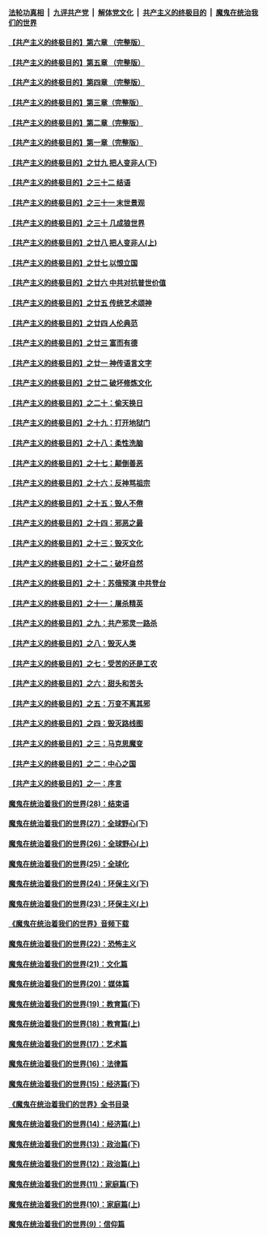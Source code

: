 ####  [法轮功真相](../../../../basic/blob/master/README.md?t=05232131) &nbsp;|&nbsp; [九评共产党](../../../../9ping.md/blob/master/README.md?t=05232131) &nbsp;|&nbsp; [解体党文化](../../../../jtdwh.md/blob/master/README.md?t=05232131)  &nbsp;|&nbsp; [共产主义的终极目的](../../../../gczydzjmd.md/blob/master/README.md?t=05232131) &nbsp;|&nbsp; [魔鬼在统治我们的世界](../../../../mgztzwmdsj.md/blob/master/README.md?t=05232131) 

#### [【共产主义的终极目的】第六章 （完整版）](../pages/nsc422/n11428913.md?t=05232131) 

#### [【共产主义的终极目的】第五章 （完整版）](../pages/nsc422/n11428912.md?t=05232131) 

#### [【共产主义的终极目的】第四章 （完整版）](../pages/nsc422/n11428907.md?t=05232131) 

#### [【共产主义的终极目的】第三章（完整版）](../pages/nsc422/n11428848.md?t=05232131) 

#### [【共产主义的终极目的】第二章（完整版）](../pages/nsc422/n11428831.md?t=05232131) 

#### [【共产主义的终极目的】第一章（完整版）](../pages/nsc422/n11417651.md?t=05232131) 

#### [【共产主义的终极目的】之廿九 把人变非人(下)](../pages/nsc422/n11344140.md?t=05232131) 

#### [【共产主义的终极目的】之三十二 结语](../pages/nsc422/n11360535.md?t=05232131) 

#### [【共产主义的终极目的】之三十一 末世景观](../pages/nsc422/n11351129.md?t=05232131) 

#### [【共产主义的终极目的】之三十 几成狼世界](../pages/nsc422/n11348280.md?t=05232131) 

#### [【共产主义的终极目的】之廿八 把人变非人(上)](../pages/nsc422/n11340492.md?t=05232131) 

#### [【共产主义的终极目的】之廿七 以恨立国](../pages/nsc422/n11336944.md?t=05232131) 

#### [【共产主义的终极目的】之廿六 中共对抗普世价值](../pages/nsc422/n11324785.md?t=05232131) 

#### [【共产主义的终极目的】之廿五 传统艺术颂神](../pages/nsc422/n11296396.md?t=05232131) 

#### [【共产主义的终极目的】之廿四 人伦典范](../pages/nsc422/n11296397.md?t=05232131) 

#### [【共产主义的终极目的】之廿三 富而有德](../pages/nsc422/n11283598.md?t=05232131) 

#### [【共产主义的终极目的】之廿一 神传语言文字](../pages/nsc422/n11263265.md?t=05232131) 

#### [【共产主义的终极目的】之廿二 破坏修炼文化](../pages/nsc422/n11245728.md?t=05232131) 

#### [【共产主义的终极目的】之二十：偷天换日](../pages/nsc422/n11238846.md?t=05232131) 

#### [【共产主义的终极目的】之十九：打开地狱门](../pages/nsc422/n11206376.md?t=05232131) 

#### [【共产主义的终极目的】之十八：柔性洗脑](../pages/nsc422/n11199994.md?t=05232131) 

#### [【共产主义的终极目的】之十七：颠倒善恶](../pages/nsc422/n11179782.md?t=05232131) 

#### [【共产主义的终极目的】之十六：反神骂祖宗](../pages/nsc422/n11166798.md?t=05232131) 

#### [【共产主义的终极目的】之十五：毁人不倦](../pages/nsc422/n11166792.md?t=05232131) 

#### [【共产主义的终极目的】之十四：邪恶之最](../pages/nsc422/n11150249.md?t=05232131) 

#### [【共产主义的终极目的】之十三：毁灭文化](../pages/nsc422/n11135227.md?t=05232131) 

#### [【共产主义的终极目的】之十二：破坏自然](../pages/nsc422/n11135214.md?t=05232131) 

#### [【共产主义的终极目的】之十：苏俄预演 中共登台](../pages/nsc422/n11118424.md?t=05232131) 

#### [【共产主义的终极目的】之十一：屠杀精英](../pages/nsc422/n11118442.md?t=05232131) 

#### [【共产主义的终极目的】之九：共产邪灵一路杀](../pages/nsc422/n11114139.md?t=05232131) 

#### [【共产主义的终极目的】之八：毁灭人类](../pages/nsc422/n11108503.md?t=05232131) 

#### [【共产主义的终极目的】之七：受苦的还是工农](../pages/nsc422/n11101809.md?t=05232131) 

#### [【共产主义的终极目的】之六：甜头和苦头](../pages/nsc422/n11096971.md?t=05232131) 

#### [【共产主义的终极目的】之五：万变不离其邪](../pages/nsc422/n11091285.md?t=05232131) 

#### [【共产主义的终极目的】之四：毁灭路线图](../pages/nsc422/n11086284.md?t=05232131) 

#### [【共产主义的终极目的】之三：马克思魔变](../pages/nsc422/n11061941.md?t=05232131) 

#### [【共产主义的终极目的】之二：中心之国](../pages/nsc422/n11047728.md?t=05232131) 

#### [【共产主义的终极目的】之一：序言](../pages/nsc422/n11086077.md?t=05232131) 

#### [魔鬼在统治着我们的世界(28)：结束语](../pages/nsc422/n10936246.md?t=05232131) 

#### [魔鬼在统治着我们的世界(27)：全球野心(下)](../pages/nsc422/n10928319.md?t=05232131) 

#### [魔鬼在统治着我们的世界(26)：全球野心(上)](../pages/nsc422/n10900318.md?t=05232131) 

#### [魔鬼在统治着我们的世界(25)：全球化](../pages/nsc422/n10788205.md?t=05232131) 

#### [魔鬼在统治着我们的世界(24)：环保主义(下)](../pages/nsc422/n10695307.md?t=05232131) 

#### [魔鬼在统治着我们的世界(23)：环保主义(上)](../pages/nsc422/n10688613.md?t=05232131) 

#### [《魔鬼在统治着我们的世界》音频下载](../pages/nsc422/n10635553.md?t=05232131) 

#### [魔鬼在统治着我们的世界(22)：恐怖主义](../pages/nsc422/n10614727.md?t=05232131) 

#### [魔鬼在统治着我们的世界(21)：文化篇](../pages/nsc422/n10597706.md?t=05232131) 

#### [魔鬼在统治着我们的世界(20)：媒体篇](../pages/nsc422/n10586579.md?t=05232131) 

#### [魔鬼在统治着我们的世界(19)：教育篇(下)](../pages/nsc422/n10564808.md?t=05232131) 

#### [魔鬼在统治着我们的世界(18)：教育篇(上)](../pages/nsc422/n10526970.md?t=05232131) 

#### [魔鬼在统治着我们的世界(17)：艺术篇](../pages/nsc422/n10499093.md?t=05232131) 

#### [魔鬼在统治着我们的世界(16)：法律篇](../pages/nsc422/n10485969.md?t=05232131) 

#### [魔鬼在统治着我们的世界(15)：经济篇(下)](../pages/nsc422/n10469975.md?t=05232131) 

#### [《魔鬼在统治着我们的世界》全书目录](../pages/nsc422/n10464261.md?t=05232131) 

#### [魔鬼在统治着我们的世界(14)：经济篇(上)](../pages/nsc422/n10457370.md?t=05232131) 

#### [魔鬼在统治着我们的世界(13)：政治篇(下)](../pages/nsc422/n10448270.md?t=05232131) 

#### [魔鬼在统治着我们的世界(12)：政治篇(上)](../pages/nsc422/n10444576.md?t=05232131) 

#### [魔鬼在统治着我们的世界(11)：家庭篇(下)](../pages/nsc422/n10440961.md?t=05232131) 

#### [魔鬼在统治着我们的世界(10)：家庭篇(上)](../pages/nsc422/n10435448.md?t=05232131) 

#### [魔鬼在统治着我们的世界(9)：信仰篇](../pages/nsc422/n10432159.md?t=05232131) 

